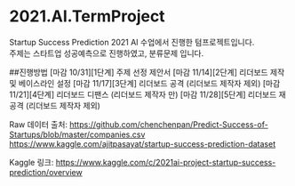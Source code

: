 # 2021.AI.TermProject
Startup Success Prediction
2021 AI 수업에서 진행한 텀프로젝트입니다.  
주제는 스타트업 성공예측으로 진행하였고, 분류문제 입니다.

##진행방법
[마감 10/31][1단계] 주제 선정 제안서
[마감 11/14][2단계] 리더보드 제작 및 베이스라인 설정
[마감 11/17][3단계] 리더보드 공격 (리더보드 제작자 제외)
[마감 11/21][4단계] 리더보드 디팬스 (리더보드 제작자 만)
[마감 11/28][5단계] 리더보드 재공격 (리더보드 제작자 제외)

Raw 데이터 출처:
https://github.com/chenchenpan/Predict-Success-of-Startups/blob/master/companies.csv
https://www.kaggle.com/ajitpasayat/startup-success-prediction-dataset

Kaggle 링크: 
https://www.kaggle.com/c/2021ai-project-startup-success-prediction/overview

